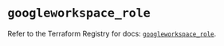 # `googleworkspace_role`

Refer to the Terraform Registry for docs: [`googleworkspace_role`](https://registry.terraform.io/providers/samuzad/googleworkspace/0.11.0/docs/resources/role).
